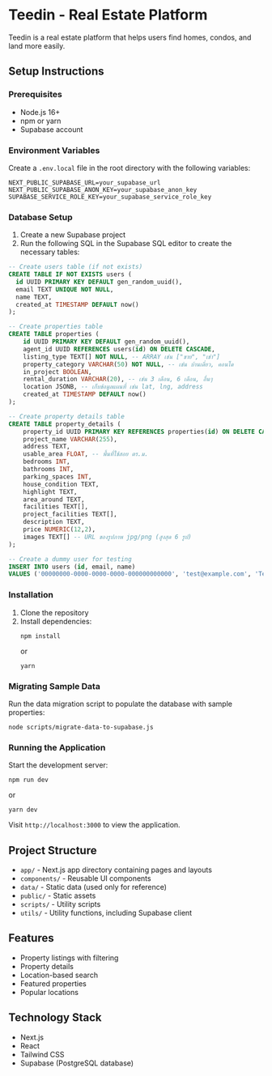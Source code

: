 # Teedin - Real Estate Platform

Teedin is a real estate platform that helps users find homes, condos, and land more easily.

## Setup Instructions

### Prerequisites

- Node.js 16+ 
- npm or yarn
- Supabase account

### Environment Variables

Create a `.env.local` file in the root directory with the following variables:

```
NEXT_PUBLIC_SUPABASE_URL=your_supabase_url
NEXT_PUBLIC_SUPABASE_ANON_KEY=your_supabase_anon_key
SUPABASE_SERVICE_ROLE_KEY=your_supabase_service_role_key
```

### Database Setup

1. Create a new Supabase project
2. Run the following SQL in the Supabase SQL editor to create the necessary tables:

```sql
-- Create users table (if not exists)
CREATE TABLE IF NOT EXISTS users (
  id UUID PRIMARY KEY DEFAULT gen_random_uuid(),
  email TEXT UNIQUE NOT NULL,
  name TEXT,
  created_at TIMESTAMP DEFAULT now()
);

-- Create properties table
CREATE TABLE properties (
    id UUID PRIMARY KEY DEFAULT gen_random_uuid(),
    agent_id UUID REFERENCES users(id) ON DELETE CASCADE,
    listing_type TEXT[] NOT NULL, -- ARRAY เช่น ["ขาย", "เช่า"]
    property_category VARCHAR(50) NOT NULL, -- เช่น บ้านเดี่ยว, คอนโด
    in_project BOOLEAN,
    rental_duration VARCHAR(20), -- เช่น 3 เดือน, 6 เดือน, อื่นๆ
    location JSONB, -- เก็บข้อมูลแผนที่ เช่น lat, lng, address
    created_at TIMESTAMP DEFAULT now()
);

-- Create property details table
CREATE TABLE property_details (
    property_id UUID PRIMARY KEY REFERENCES properties(id) ON DELETE CASCADE,
    project_name VARCHAR(255),
    address TEXT,
    usable_area FLOAT, -- พื้นที่ใช้สอย ตร.ม.
    bedrooms INT,
    bathrooms INT,
    parking_spaces INT,
    house_condition TEXT,
    highlight TEXT,
    area_around TEXT,
    facilities TEXT[],
    project_facilities TEXT[],
    description TEXT,
    price NUMERIC(12,2),
    images TEXT[] -- URL ของรูปภาพ jpg/png (สูงสุด 6 รูป)
);

-- Create a dummy user for testing
INSERT INTO users (id, email, name) 
VALUES ('00000000-0000-0000-0000-000000000000', 'test@example.com', 'Test Agent');
```

### Installation

1. Clone the repository
2. Install dependencies:
   ```
   npm install
   ```
   or
   ```
   yarn
   ```

### Migrating Sample Data

Run the data migration script to populate the database with sample properties:

```
node scripts/migrate-data-to-supabase.js
```

### Running the Application

Start the development server:

```
npm run dev
```
or
```
yarn dev
```

Visit `http://localhost:3000` to view the application.

## Project Structure

- `app/` - Next.js app directory containing pages and layouts
- `components/` - Reusable UI components
- `data/` - Static data (used only for reference)
- `public/` - Static assets
- `scripts/` - Utility scripts
- `utils/` - Utility functions, including Supabase client

## Features

- Property listings with filtering
- Property details
- Location-based search
- Featured properties
- Popular locations

## Technology Stack

- Next.js
- React
- Tailwind CSS
- Supabase (PostgreSQL database)